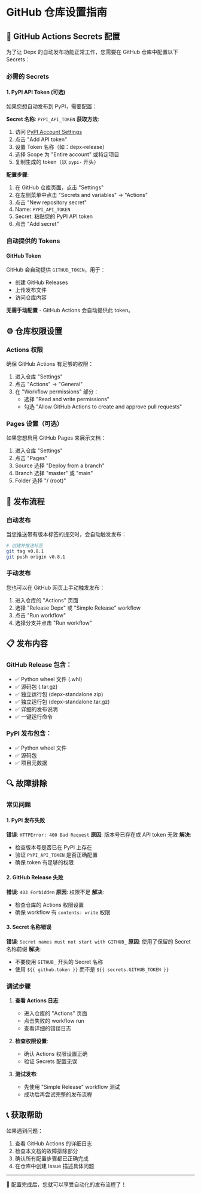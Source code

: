 # GitHub 仓库设置指南

## 🔐 GitHub Actions Secrets 配置

为了让 Depx 的自动发布功能正常工作，您需要在 GitHub 仓库中配置以下 Secrets：

### 必需的 Secrets

#### 1. PyPI API Token (可选)
如果您想自动发布到 PyPI，需要配置：

**Secret 名称**: `PYPI_API_TOKEN`
**获取方法**:
1. 访问 [PyPI Account Settings](https://pypi.org/manage/account/)
2. 点击 "Add API token"
3. 设置 Token 名称（如：depx-release）
4. 选择 Scope 为 "Entire account" 或特定项目
5. 复制生成的 token（以 `pypi-` 开头）

**配置步骤**:
1. 在 GitHub 仓库页面，点击 "Settings"
2. 在左侧菜单中点击 "Secrets and variables" → "Actions"
3. 点击 "New repository secret"
4. Name: `PYPI_API_TOKEN`
5. Secret: 粘贴您的 PyPI API token
6. 点击 "Add secret"

### 自动提供的 Tokens

#### GitHub Token
GitHub 会自动提供 `GITHUB_TOKEN`，用于：
- 创建 GitHub Releases
- 上传发布文件
- 访问仓库内容

**无需手动配置** - GitHub Actions 会自动提供此 token。

## ⚙️ 仓库权限设置

### Actions 权限
确保 GitHub Actions 有足够的权限：

1. 进入仓库 "Settings"
2. 点击 "Actions" → "General"
3. 在 "Workflow permissions" 部分：
   - 选择 "Read and write permissions"
   - 勾选 "Allow GitHub Actions to create and approve pull requests"

### Pages 设置（可选）
如果您想启用 GitHub Pages 来展示文档：

1. 进入仓库 "Settings"
2. 点击 "Pages"
3. Source 选择 "Deploy from a branch"
4. Branch 选择 "master" 或 "main"
5. Folder 选择 "/ (root)"

## 🚀 发布流程

### 自动发布
当您推送带有版本标签的提交时，会自动触发发布：

```bash
# 创建并推送标签
git tag v0.8.1
git push origin v0.8.1
```

### 手动发布
您也可以在 GitHub 网页上手动触发发布：

1. 进入仓库的 "Actions" 页面
2. 选择 "Release Depx" 或 "Simple Release" workflow
3. 点击 "Run workflow"
4. 选择分支并点击 "Run workflow"

## 📋 发布内容

### GitHub Release 包含：
- ✅ Python wheel 文件 (.whl)
- ✅ 源码包 (.tar.gz)
- ✅ 独立运行包 (depx-standalone.zip)
- ✅ 独立运行包 (depx-standalone.tar.gz)
- ✅ 详细的发布说明
- ✅ 一键运行命令

### PyPI 发布包含：
- ✅ Python wheel 文件
- ✅ 源码包
- ✅ 项目元数据

## 🔍 故障排除

### 常见问题

#### 1. PyPI 发布失败
**错误**: `HTTPError: 400 Bad Request`
**原因**: 版本号已存在或 API token 无效
**解决**: 
- 检查版本号是否已在 PyPI 上存在
- 验证 `PYPI_API_TOKEN` 是否正确配置
- 确保 token 有足够的权限

#### 2. GitHub Release 失败
**错误**: `403 Forbidden`
**原因**: 权限不足
**解决**:
- 检查仓库的 Actions 权限设置
- 确保 workflow 有 `contents: write` 权限

#### 3. Secret 名称错误
**错误**: `Secret names must not start with GITHUB_`
**原因**: 使用了保留的 Secret 名称前缀
**解决**: 
- 不要使用 `GITHUB_` 开头的 Secret 名称
- 使用 `${{ github.token }}` 而不是 `${{ secrets.GITHUB_TOKEN }}`

### 调试步骤

1. **查看 Actions 日志**:
   - 进入仓库的 "Actions" 页面
   - 点击失败的 workflow run
   - 查看详细的错误日志

2. **检查权限设置**:
   - 确认 Actions 权限设置正确
   - 验证 Secrets 配置无误

3. **测试发布**:
   - 先使用 "Simple Release" workflow 测试
   - 成功后再尝试完整的发布流程

## 📞 获取帮助

如果遇到问题：

1. 查看 GitHub Actions 的详细日志
2. 检查本文档的故障排除部分
3. 确认所有配置步骤都已正确完成
4. 在仓库中创建 Issue 描述具体问题

---

🎉 配置完成后，您就可以享受自动化的发布流程了！
